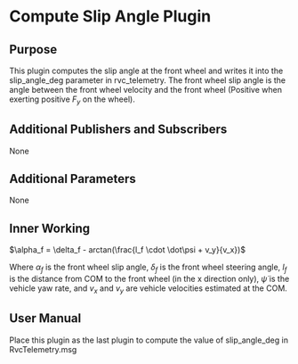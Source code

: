 # Compute Slip Angle Plugin
## Purpose
This plugin computes the slip angle at the front wheel and writes it into the slip_angle_deg parameter in rvc_telemetry.
The front wheel slip angle is the angle between the front wheel velocity and the front wheel (Positive when exerting positive $F_y$ on the wheel).

## Additional Publishers and Subscribers
None

## Additional Parameters
None

## Inner Working
$\alpha_f = \delta_f - arctan(\frac{l_f \cdot \dot\psi + v_y}{v_x})$

Where $\alpha_f$ is the front wheel slip angle, $\delta_f$ is the front wheel steering angle, $l_f$ is the distance from COM to the front wheel (in the x direction only), $\dot\psi$ is the vehicle yaw rate, and $v_x$ and $v_y$ are vehicle velocities estimated at the COM.

## User Manual
Place this plugin as the last plugin to compute the value of slip_angle_deg in RvcTelemetry.msg